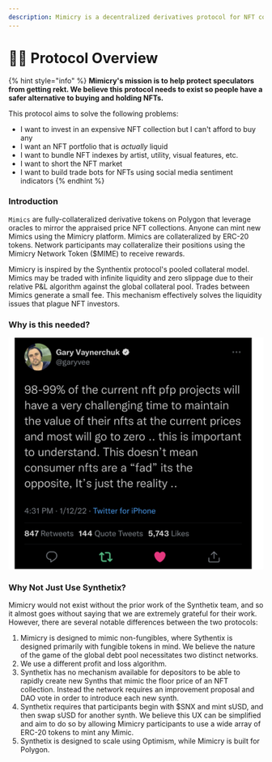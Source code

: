 ```yaml
---
description: Mimicry is a decentralized derivatives protocol for NFT collections.
---
```


# 👨🏫 Protocol Overview

{% hint style="info" %}
**Mimicry's mission is to help protect speculators from getting rekt. We believe this protocol needs to exist so people have a safer alternative to buying and holding NFTs.**

This protocol aims to solve the following problems:

* I want to invest in an expensive NFT collection but I can't afford to buy any
* I want an NFT portfolio that is _actually_ liquid
* I want to bundle NFT indexes by artist, utility, visual features, etc.
* I want to short the NFT market
* I want to build trade bots for NFTs using social media sentiment indicators
{% endhint %}

### Introduction

`Mimics` are fully-collateralized derivative tokens on Polygon that leverage oracles to mirror the appraised price NFT collections. Anyone can mint new Mimics using the Mimicry platform. Mimics are collateralized by ERC-20 tokens. Network participants may collateralize their positions using the Mimicry Network Token ($MIME) to receive rewards.

Mimicry is inspired by the Synthentix protocol's pooled collateral model. Mimics may be traded with infinite liquidity and zero slippage due to their relative P\&L algorithm against the global collateral pool. Trades between Mimics generate a small fee. This mechanism effectively solves the liquidity issues that plague NFT investors.

### Why is this needed?

![Gary V on NFTs](<.gitbook/assets/GaryVee on NFTs (2).png>)

### Why Not Just Use Synthetix?

Mimicry would not exist without the prior work of the Synthetix team, and so it almost goes without saying that we are extremely grateful for their work. However, there are several notable differences between the two protocols:

1. Mimicry is designed to mimic non-fungibles, where Sythentix is designed primarily with fungible tokens in mind. We believe the nature of the game of the global debt pool necessitates two distinct networks.
2. We use a different profit and loss algorithm.
3. Synthetix has no mechanism available for depositors to be able to rapidly create new Synths that mimic the floor price of an NFT collection. Instead the network requires an improvement proposal and DAO vote in order to introduce each new synth.
4. Synthetix requires that participants begin with $SNX and mint sUSD, and then swap sUSD for another synth. We believe this UX can be simplified and aim to do so by allowing Mimicry participants to use a wide array of ERC-20 tokens to mint any Mimic.
5. Synthetix is designed to scale using Optimism, while Mimicry is built for Polygon.
